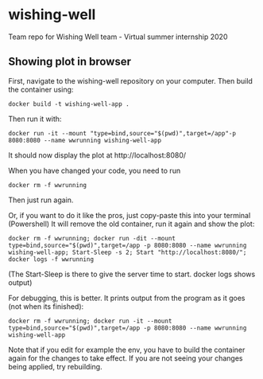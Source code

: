 # wishing-well
Team repo for Wishing Well team - Virtual summer internship 2020


## Showing plot in browser

First, navigate to the wishing-well repository on your computer.
Then build the container using:

```docker build -t wishing-well-app .```

Then run it with:

```docker run -it --mount "type=bind,source="$(pwd)",target=/app"-p 8080:8080 --name wwrunning wishing-well-app```

It should now display the plot at http://localhost:8080/

When you have changed your code, you need to run

```docker rm -f wwrunning```

Then just run again.

Or, if you want to do it like the pros, just copy-paste this into your terminal (Powershell) It will remove the old container, run it again and show the plot:

```docker rm -f wwrunning; docker run -dit --mount type=bind,source="$(pwd)",target=/app -p 8080:8080 --name wwrunning wishing-well-app; Start-Sleep -s 2; Start "http://localhost:8080/"; docker logs -f wwrunning```

(The Start-Sleep is there to give the server time to start. docker logs shows output)

For debugging, this is better. It prints output from the program as it goes (not when its finished):

```docker rm -f wwrunning; docker run -it --mount type=bind,source="$(pwd)",target=/app -p 8080:8080 --name wwrunning wishing-well-app ```

Note that if you edit for example the env, you have to build the container again for the changes to take effect. If you are not seeing your changes being applied, try rebuilding.

